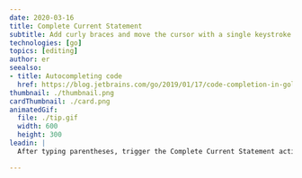 ```yaml
---
date: 2020-03-16
title: Complete Current Statement
subtitle: Add curly braces and move the cursor with a single keystroke.
technologies: [go]
topics: [editing]
author: er
seealso:
- title: Autocompleting code
  href: https://blog.jetbrains.com/go/2019/01/17/code-completion-in-goland/
thumbnail: ./thumbnail.png
cardThumbnail: ./card.png
animatedGif:
  file: ./tip.gif
  width: 600
  height: 300
leadin: |
  After typing parentheses, trigger the Complete Current Statement action (⇧ ⌘ ↩︎  on macOS and ⇧ ⌃ ↩︎ on Windows and Linux) to add curly braces and move the cursor down to the beginning of the next row.

---
```

